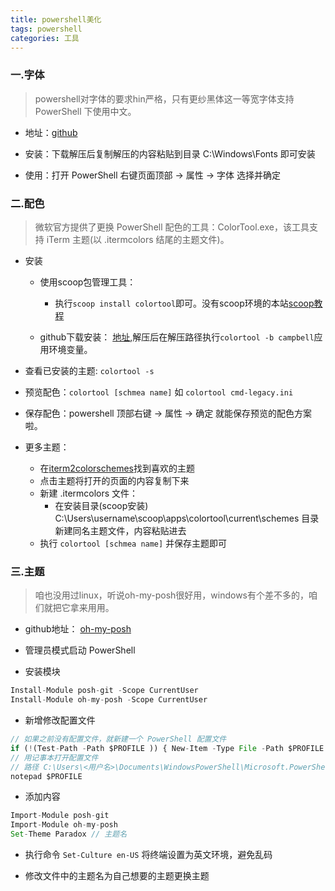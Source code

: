 ```yaml
---
title: powershell美化
tags: powershell
categories: 工具
---
```


### 一.字体

> powershell对字体的要求hin严格，只有更纱黑体这一等宽字体支持 PowerShell 下使用中文。

* 地址：[github](https://link.zhihu.com/?target=https%3A//github.com/be5invis/Sarasa-Gothic/releases)

* 安装：下载解压后复制解压的内容粘贴到目录 C:\Windows\Fonts 即可安装

* 使用：打开 PowerShell 右键页面顶部 -> 属性 -> 字体 选择并确定

### 二.配色

> 微软官方提供了更换 PowerShell 配色的工具：ColorTool.exe，该工具支持 iTerm 主题(以 .itermcolors 结尾的主题文件)。

* 安装
  * 使用scoop包管理工具：
    * 执行`scoop install colortool`即可。没有scoop环境的本站[scoop教程](./工具/scoop.md)

  * github下载安装：
    [地址](https://github.com/Microsoft/console/releases),解压后在解压路径执行`colortool -b campbell`应用环境变量。

* 查看已安装的主题: `colortool -s`

* 预览配色：`colortool [schmea name]` 如 `colortool cmd-legacy.ini`

* 保存配色：powershell 顶部右键 -> 属性 -> 确定 就能保存预览的配色方案啦。

* 更多主题：
  * 在[iterm2colorschemes](https://iterm2colorschemes.com/)找到喜欢的主题
  * 点击主题将打开的页面的内容复制下来
  * 新建 .itermcolors 文件：
    * 在安装目录(scoop安装) C:\Users\username\scoop\apps\colortool\current\schemes 目录新建同名主题文件，内容粘贴进去
  * 执行 `colortool [schmea name]` 并保存主题即可

### 三.主题

> 咱也没用过linux，听说oh-my-posh很好用，windows有个差不多的，咱们就把它拿来用用。

* github地址： [oh-my-posh](https://github.com/JanDeDobbeleer/oh-my-posh)

* 管理员模式启动 PowerShell

* 安装模块
```js
Install-Module posh-git -Scope CurrentUser
Install-Module oh-my-posh -Scope CurrentUser
```

* 新增修改配置文件
```js
// 如果之前没有配置文件，就新建一个 PowerShell 配置文件
if (!(Test-Path -Path $PROFILE )) { New-Item -Type File -Path $PROFILE -Force }
// 用记事本打开配置文件
// 路径 C:\Users\<用户名>\Documents\WindowsPowerShell\Microsoft.PowerShell_profile.ps1
notepad $PROFILE
```

* 添加内容
```js
Import-Module posh-git
Import-Module oh-my-posh
Set-Theme Paradox // 主题名
```

* 执行命令 `Set-Culture en-US` 将终端设置为英文环境，避免乱码

* 修改文件中的主题名为自己想要的主题更换主题